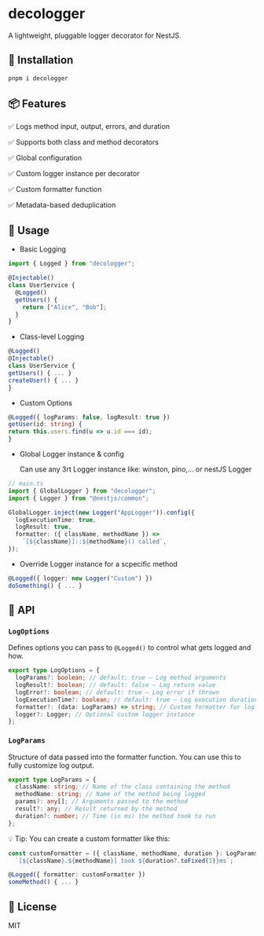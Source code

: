 # decologger

A lightweight, pluggable logger decorator for NestJS.

## 🔧 Installation

```bash
pnpm i decologger
```

## 📦 Features

✅ Logs method input, output, errors, and duration

✅ Supports both class and method decorators

✅ Global configuration

✅ Custom logger instance per decorator

✅ Custom formatter function

✅ Metadata-based deduplication

## 🚀 Usage

- Basic Logging

```ts
import { Logged } from "decologger";

@Injectable()
class UserService {
  @Logged()
  getUsers() {
    return ["Alice", "Bob"];
  }
}
```

- Class-level Logging

```ts
@Logged()
@Injectable()
class UserService {
getUsers() { ... }
createUser() { ... }
}
```

- Custom Options

```ts
@Logged({ logParams: false, logResult: true })
getUser(id: string) {
return this.users.find(u => u.id === id);
}
```

- Global Logger instance & config

  Can use any 3rt Logger instance like: winston, pino,... or nestJS Logger

```ts
// main.ts
import { GlobalLogger } from "decologger";
import { Logger } from "@nestjs/common";

GlobalLogger.inject(new Logger("AppLogger")).config({
  logExecutionTime: true,
  logResult: true,
  formatter: ({ className, methodName }) =>
    `[${className}]::${methodName}() called`,
});
```

- Override Logger instance for a scpecific method

```ts
@Logged({ logger: new Logger("Custom") })
doSomething() { ... }
```

## 🧩 API

### `LogOptions`

Defines options you can pass to `@Logged()` to control what gets logged and how.

```ts
export type LogOptions = {
  logParams?: boolean; // default: true — Log method arguments
  logResult?: boolean; // default: false — Log return value
  logError?: boolean; // default: true — Log error if thrown
  logExecutionTime?: boolean; // default: true — Log execution duration
  formatter?: (data: LogParams) => string; // Custom formatter for log output
  logger?: Logger; // Optional custom logger instance
};
```

### `LogParams`

Structure of data passed into the formatter function. You can use this to fully customize log output.

```ts
export type LogParams = {
  className: string; // Name of the class containing the method
  methodName: string; // Name of the method being logged
  params?: any[]; // Arguments passed to the method
  result?: any; // Result returned by the method
  duration?: number; // Time (in ms) the method took to run
};
```

💡 Tip: You can create a custom formatter like this:

```ts
const customFormatter = ({ className, methodName, duration }: LogParams) =>
  `[${className}.${methodName}] took ${duration?.toFixed(1)}ms`;

@Logged({ formatter: customFormatter })
someMethod() { ... }
```

## 📄 License

MIT
